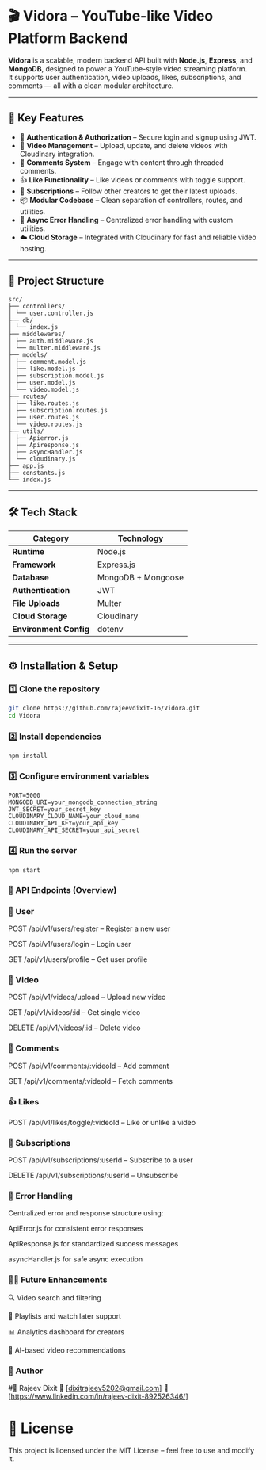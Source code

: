 # 🎬 Vidora – YouTube-like Video Platform Backend

**Vidora** is a scalable, modern backend API built with **Node.js**, **Express**, and **MongoDB**, designed to power a YouTube-style video streaming platform.  
It supports user authentication, video uploads, likes, subscriptions, and comments — all with a clean modular architecture.

---

## 🚀 Key Features

- 🔐 **Authentication & Authorization** – Secure login and signup using JWT.
- 🎥 **Video Management** – Upload, update, and delete videos with Cloudinary integration.
- 💬 **Comments System** – Engage with content through threaded comments.
- 👍 **Like Functionality** – Like videos or comments with toggle support.
- 👥 **Subscriptions** – Follow other creators to get their latest uploads.
- 📦 **Modular Codebase** – Clean separation of controllers, routes, and utilities.
- 🧠 **Async Error Handling** – Centralized error handling with custom utilities.
- ☁️ **Cloud Storage** – Integrated with Cloudinary for fast and reliable video hosting.

---

## 🧩 Project Structure

```
src/
├── controllers/
│ └── user.controller.js
├── db/
│ └── index.js
├── middlewares/
│ ├── auth.middleware.js
│ └── multer.middleware.js
├── models/
│ ├── comment.model.js
│ ├── like.model.js
│ ├── subscription.model.js
│ ├── user.model.js
│ └── video.model.js
├── routes/
│ ├── like.routes.js
│ ├── subscription.routes.js
│ ├── user.routes.js
│ └── video.routes.js
├── utils/
│ ├── Apierror.js
│ ├── Apiresponse.js
│ ├── asyncHandler.js
│ └── cloudinary.js
├── app.js
├── constants.js
└── index.js
```


---

## 🛠️ Tech Stack

| Category | Technology |
|-----------|-------------|
| **Runtime** | Node.js |
| **Framework** | Express.js |
| **Database** | MongoDB + Mongoose |
| **Authentication** | JWT |
| **File Uploads** | Multer |
| **Cloud Storage** | Cloudinary |
| **Environment Config** | dotenv |

---

## ⚙️ Installation & Setup

### 1️⃣ Clone the repository
```bash
git clone https://github.com/rajeevdixit-16/Vidora.git
cd Vidora
```
### 2️⃣ Install dependencies
```
npm install
```
### 3️⃣ Configure environment variables
```
PORT=5000
MONGODB_URI=your_mongodb_connection_string
JWT_SECRET=your_secret_key
CLOUDINARY_CLOUD_NAME=your_cloud_name
CLOUDINARY_API_KEY=your_api_key
CLOUDINARY_API_SECRET=your_api_secret
```
### 4️⃣ Run the server
```
npm start
```

### 🔗 API Endpoints (Overview)
### 👤 User

  POST /api/v1/users/register – Register a new user
  
  POST /api/v1/users/login – Login user
  
  GET /api/v1/users/profile – Get user profile

### 🎥 Video

  POST /api/v1/videos/upload – Upload new video
  
  GET /api/v1/videos/:id – Get single video
  
  DELETE /api/v1/videos/:id – Delete video

### 💬 Comments

  POST /api/v1/comments/:videoId – Add comment
  
  GET /api/v1/comments/:videoId – Fetch comments

### 👍 Likes

  POST /api/v1/likes/toggle/:videoId – Like or unlike a video

### 👥 Subscriptions

  POST /api/v1/subscriptions/:userId – Subscribe to a user
  
  DELETE /api/v1/subscriptions/:userId – Unsubscribe

### 🧠 Error Handling

  Centralized error and response structure using:
  
  ApiError.js for consistent error responses
  
  ApiResponse.js for standardized success messages
  
  asyncHandler.js for safe async execution

### 🧑‍💻 Future Enhancements

  🔍 Video search and filtering
  
  🧩 Playlists and watch later support
  
  📊 Analytics dashboard for creators
  
  🧠 AI-based video recommendations

### 🏁 Author

#👤 Rajeev Dixit
  📧 [dixitrajeev5202@gmail.com]
  💼 [https://www.linkedin.com/in/rajeev-dixit-892526346/]

# 📝 License

This project is licensed under the MIT License – feel free to use and modify it.

